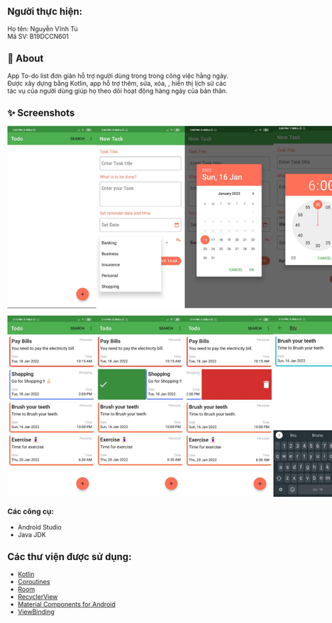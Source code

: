 ## Người thực hiện:

Họ tên: Nguyễn Vĩnh Tú  
Mã SV: B19DCCN601


## 🌟 About
App To-do list đơn giản hỗ trợ người dùng trong trong công việc hằng ngày. Được xây dựng bằng Kotlin, app hỗ trợ thêm, sửa, xóa, , hiển thị lịch sử các tác vụ của người dùng giúp họ theo dõi hoạt động hàng ngày của bản thân. 
## ✨ Screenshots

<div style="display:flex;">
<img src="ScreenShots/img01.jpeg" width="200">
<img src="ScreenShots/img03.jpeg" width="200">
<img src="ScreenShots/img05.jpeg" width="200">
<img src="ScreenShots/img10.jpeg" width="200">
</div>
<br>
<div style="display:flex;">
<img src="ScreenShots/img06.jpeg" width="200">
<img src="ScreenShots/img07.jpeg" width="200">
<img src="ScreenShots/img08.jpeg" width="200">
<img src="ScreenShots/img09.jpeg" width="200">
</div>


### Các công cụ:
*   Android Studio 
*   Java JDK

## Các thư viện được sử dụng:
- [Kotlin](https://kotlinlang.org/)
- [Coroutines](https://kotlinlang.org/docs/reference/coroutines-overview.html) 
- [Room](https://developer.android.com/topic/libraries/architecture/room) 
- [RecyclerView](https://developer.android.com/jetpack/androidx/releases/recyclerview) 
- [Material Components for Android](https://github.com/material-components/material-components-android) 
- [ViewBinding](https://developer.android.com/topic/libraries/view-binding)

